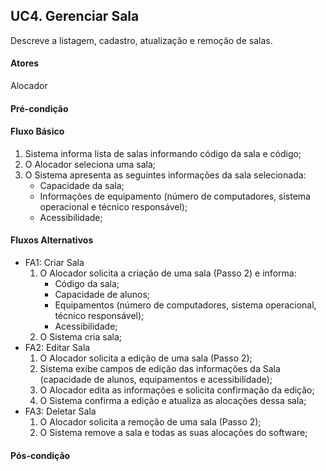 ## **UC4. Gerenciar Sala**
Descreve a listagem, cadastro, atualização e remoção de salas.
#### **Atores**
Alocador
#### **Pré-condição**

#### **Fluxo Básico**
1. Sistema informa lista de salas informando código da sala e código;
2. O Alocador seleciona uma sala;
3. O Sistema apresenta as seguintes informações da sala selecionada: 
    - Capacidade da sala;
    - Informações de equipamento (número de computadores, sistema operacional e técnico responsável);
    - Acessibilidade;

#### **Fluxos Alternativos**
- FA1: Criar Sala 
    1. O Alocador solicita a criação de uma sala (Passo 2) e informa:
        - Código da sala;
        - Capacidade de alunos;
        - Equipamentos (número de computadores, sistema operacional, técnico responsável);
        - Acessibilidade;
    2. O Sistema cria sala;
- FA2: Editar Sala 
    1. O Alocador solicita a edição de uma sala (Passo 2); 
    2. Sistema exibe campos de edição das informações da Sala (capacidade de alunos, equipamentos e acessibilidade);
    3. O Alocador edita as informações e solicita confirmação da edição;
    4. O Sistema confirma a edição e atualiza as alocações dessa sala;
- FA3: Deletar Sala 
    1. O Alocador solicita a remoção de uma sala (Passo 2); 
    2. O Sistema remove a sala e todas as suas alocações do software; 

#### **Pós-condição**

